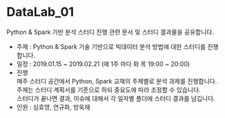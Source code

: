 # DataLab_01
Python &amp; Spark 기반 분석 스터디 진행 관련 문서 및 스터디 결과물을 공유합니다. 

* 주제 : Python & Spark 기술 기반으로 빅데이터 분석 방법에 대한 스터디를 진행합니다.
* 일정 : 2019.01.15 ~ 2019.02.21  (매 1주 마다 화 목 19:00 ~ 20:00)	
* 진행 <br>
    매주 스터디 공간에서 Python, Spark 교재의 주제별로 분석 과제를 진행합니다. <br>
    주제는 스터디 계획서를 기준으로 하되 중요도에 따라 조정할 수 있습니다.  <br>
    스터디가 끝나면 결과, 이슈에 대해서 각 일자별 폴더에 스터디 결과를 남깁니다. <br>
* 인원 : 심효영, 연규화, 방욱재 
 
